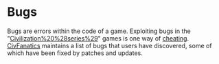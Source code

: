 # Bugs

Bugs are errors within the code of a game. Exploiting bugs in the "[Civilization%20%28series%29](Civilization)" games is one way of [cheating](cheating).
[CivFanatics](CivFanatics) maintains a list of bugs that users have discovered, some of which have been fixed by patches and updates.